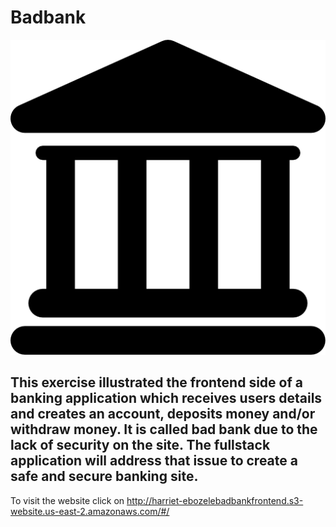 # Badbank
<img src = 'bank.png'><br />
## This exercise illustrated the frontend side of a banking application which receives users details and creates an account, deposits money and/or withdraw money. It is called bad bank due to the lack of security on the site. The fullstack application will address that issue to create a safe and secure banking site.

To visit the website click on http://harriet-ebozelebadbankfrontend.s3-website.us-east-2.amazonaws.com/#/
